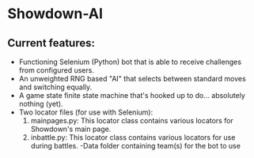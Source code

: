 # Showdown-AI


## Current features:
- Functioning Selenium (Python) bot that is able to receive challenges from configured users.
- An unweighted RNG based "AI" that selects between standard moves and switching equally.
- A game state finite state machine that's hooked up to do... absolutely nothing (yet).
- Two locator files (for use with Selenium):
	1. mainpages.py: This locator class contains various locators for Showdown's main page.
	2. inbattle.py: This locator class contains various locators for use during battles.
-Data folder containing team(s) for the bot to use
